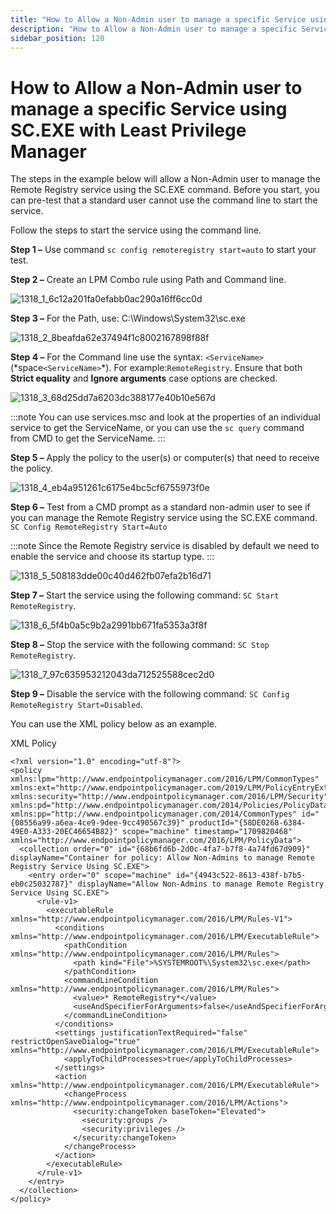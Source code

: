 ```yaml
---
title: "How to Allow a Non-Admin user to manage a specific Service using SC.EXE with Least Privilege Manager"
description: "How to Allow a Non-Admin user to manage a specific Service using SC.EXE with Least Privilege Manager"
sidebar_position: 120
---
```


# How to Allow a Non-Admin user to manage a specific Service using SC.EXE with Least Privilege Manager

The steps in the example below will allow a Non-Admin user to manage the Remote Registry service
using the SC.EXE command. Before you start, you can pre-test that a standard user cannot use the
command line to start the service.

Follow the steps to start the service using the command line.

**Step 1 –** Use command `sc config remoteregistry start=auto` to start your test.

**Step 2 –** Create an LPM Combo rule using Path and Command line.

![1318_1_6c12a201fa0efabb0ac290a16ff6cc0d](/images/endpointpolicymanager/leastprivilege/allow/1318_1_6c12a201fa0efabb0ac290a16ff6cc0d.webp)

**Step 3 –** For the Path, use: C:\Windows\System32\sc.exe

![1318_2_8beafda62e37494f1c8002167898f88f](/images/endpointpolicymanager/leastprivilege/allow/1318_2_8beafda62e37494f1c8002167898f88f.webp)

**Step 4 –** For the Command line use the syntax: `<ServiceName>` (\*space`<ServiceName>`\*). For
example:`RemoteRegistry`. Ensure that both **Strict equality** and **Ignore arguments** case options
are checked.

![1318_3_68d25dd7a6203dc388177e40b10e567d](/images/endpointpolicymanager/leastprivilege/allow/1318_3_68d25dd7a6203dc388177e40b10e567d.webp)

:::note
You can use services.msc and look at the properties of an individual service to get the
ServiceName, or you can use the `sc query` command from CMD to get the ServiceName.
:::


**Step 5 –** Apply the policy to the user(s) or computer(s) that need to receive the policy.

![1318_4_eb4a951261c6175e4bc5cf6755973f0e](/images/endpointpolicymanager/leastprivilege/allow/1318_4_eb4a951261c6175e4bc5cf6755973f0e.webp)

**Step 6 –** Test from a CMD prompt as a standard non-admin user to see if you can manage the Remote
Registry service using the SC.EXE command. `SC Config RemoteRegistry Start=Auto`

:::note
Since the Remote Registry service is disabled by default we need to enable the service and
choose its startup type.
:::


![1318_5_508183dde00c40d462fb07efa2b16d71](/images/endpointpolicymanager/leastprivilege/allow/1318_5_508183dde00c40d462fb07efa2b16d71.webp)

**Step 7 –** Start the service using the following command: `SC Start RemoteRegistry`.

![1318_6_5f4b0a5c9b2a2991bb671fa5353a3f8f](/images/endpointpolicymanager/leastprivilege/allow/1318_6_5f4b0a5c9b2a2991bb671fa5353a3f8f.webp)

**Step 8 –** Stop the service with the following command: `SC Stop RemoteRegistry`.

![1318_7_97c635953212043da712525588cec2d0](/images/endpointpolicymanager/leastprivilege/allow/1318_7_97c635953212043da712525588cec2d0.webp)

**Step 9 –** Disable the service with the following command:
`SC Config RemoteRegistry Start=Disabled`.

You can use the XML policy below as an example.


XML Policy

```
<?xml version="1.0" encoding="utf-8"?>
<policy xmlns:lpm="http://www.endpointpolicymanager.com/2016/LPM/CommonTypes" xmlns:ext="http://www.endpointpolicymanager.com/2019/LPM/PolicyEntryExtension" xmlns:security="http://www.endpointpolicymanager.com/2016/LPM/Security" xmlns:pd="http://www.endpointpolicymanager.com/2014/Policies/PolicyData" xmlns:pp="http://www.endpointpolicymanager.com/2014/CommonTypes" id="{08556a99-a6ea-4ce9-9dee-9cc490567c39}" productId="{58DE0268-6384-49E0-A333-20EC46654B82}" scope="machine" timestamp="1709820468" xmlns="http://www.endpointpolicymanager.com/2016/LPM/PolicyData">
  <collection order="0" id="{68b6fd6b-2d0c-4fa7-b7f8-4a74fd67d909}" displayName="Container for policy: Allow Non-Admins to manage Remote Registry Service Using SC.EXE">
    <entry order="0" scope="machine" id="{4943c522-8613-438f-b7b5-eb0c25032787}" displayName="Allow Non-Admins to manage Remote Registry Service Using SC.EXE">
      <rule-v1>
        <executableRule xmlns="http://www.endpointpolicymanager.com/2016/LPM/Rules-V1">
          <conditions xmlns="http://www.endpointpolicymanager.com/2016/LPM/ExecutableRule">
            <pathCondition xmlns="http://www.endpointpolicymanager.com/2016/LPM/Rules">
              <path kind="File">%SYSTEMROOT%\System32\sc.exe</path>
            </pathCondition>
            <commandLineCondition xmlns="http://www.endpointpolicymanager.com/2016/LPM/Rules">
              <value>* RemoteRegistry*</value>
              <useAndSpecifierForArguments>false</useAndSpecifierForArguments>
            </commandLineCondition>
          </conditions>
          <settings justificationTextRequired="false" restrictOpenSaveDialog="true" xmlns="http://www.endpointpolicymanager.com/2016/LPM/ExecutableRule">
            <applyToChildProcesses>true</applyToChildProcesses>
          </settings>
          <action xmlns="http://www.endpointpolicymanager.com/2016/LPM/ExecutableRule">
            <changeProcess xmlns="http://www.endpointpolicymanager.com/2016/LPM/Actions">
              <security:changeToken baseToken="Elevated">
                <security:groups />
                <security:privileges />
              </security:changeToken>
            </changeProcess>
          </action>
        </executableRule>
      </rule-v1>
    </entry>
  </collection>
</policy>
```
